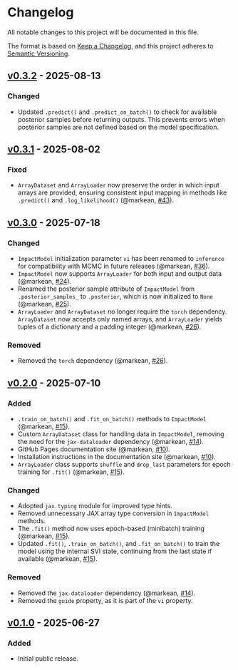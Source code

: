 # Changelog

All notable changes to this project will be documented in this file.

The format is based on [Keep a Changelog](https://keepachangelog.com/en/1.1.0/),
and this project adheres to [Semantic Versioning](https://semver.org/spec/v2.0.0.html).

## [v0.3.2](https://github.com/markean/aimz/releases/tag/v0.3.2) - 2025-08-13

### Changed

- Updated `.predict()` and `.predict_on_batch()` to check for available posterior samples before returning outputs. This prevents errors when posterior samples are not defined based on the model specification.

## [v0.3.1](https://github.com/markean/aimz/releases/tag/v0.3.1) - 2025-08-02

### Fixed

- `ArrayDataset` and `ArrayLoader` now preserve the order in which input arrays are provided, ensuring consistent input mapping in methods like `.predict()` and `.log_likelihood()` (@markean, [#43](https://github.com/markean/aimz/issues/43)).

## [v0.3.0](https://github.com/markean/aimz/releases/tag/v0.3.0) - 2025-07-18

### Changed

- `ImpactModel` initialization parameter `vi` has been renamed to `inference` for compatibility with MCMC in future releases (@markean, [#36](https://github.com/markean/aimz/issues/36)).
- `ImpactModel` now supports `ArrayLoader` for both input and output data (@markean, [#24](https://github.com/markean/aimz/issues/24)).
- Renamed the posterior sample attribute of `ImpactModel` from `.posterior_samples_` to `.posterior`, which is now initialized to `None` (@markean, [#25](https://github.com/markean/aimz/issues/25)).
- `ArrayLoader` and `ArrayDataset` no longer require the `torch` dependency. `ArrayDataset` now accepts only named arrays, and `ArrayLoader` yields tuples of a dictionary and a padding integer (@markean, [#26](https://github.com/markean/aimz/issues/26)).

### Removed

- Removed the `torch` dependency (@markean, [#26](https://github.com/markean/aimz/issues/26)).

## [v0.2.0](https://github.com/markean/aimz/releases/tag/v0.2.0) - 2025-07-10

### Added

- `.train_on_batch()` and `.fit_on_batch()` methods to `ImpactModel` (@markean, [#15](https://github.com/markean/aimz/issues/15)).
- Custom `ArrayDataset` class for handling data in `ImpactModel`, removing the need for the `jax-dataloader` dependency (@markean, [#14](https://github.com/markean/aimz/issues/14)).
- GitHub Pages documentation site (@markean, [#10](https://github.com/markean/aimz/issues/10)).
- Installation instructions in the documentation site (@markean, [#10](https://github.com/markean/aimz/issues/10)).
- `ArrayLoader` class supports `shuffle` and `drop_last` parameters for epoch training for `.fit()` (@markean, [#15](https://github.com/markean/aimz/issues/15)).

### Changed

- Adopted `jax.typing` module for improved type hints.
- Removed unnecessary JAX array type conversion in `ImpactModel` methods.
- The `.fit()` method now uses epoch-based (minibatch) training (@markean, [#15](https://github.com/markean/aimz/issues/15)).
- Updated `.fit()`, `.train_on_batch()`, and `.fit_on_batch()` to train the model using the internal SVI state, continuing from the last state if available (@markean, [#15](https://github.com/markean/aimz/issues/15)).

### Removed

- Removed the `jax-dataloader` dependency (@markean, [#14](https://github.com/markean/aimz/issues/14)).
- Removed the `guide` property, as it is part of the `vi` property.

## [v0.1.0](https://github.com/markean/aimz/releases/tag/v0.1.0) - 2025-06-27

### Added

- Initial public release.
